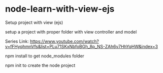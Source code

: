 # node-learn-with-view-ejs
Setup project with view (ejs)

setup a project with proper folder with view controller and model

Series Link: https://www.youtube.com/watch?v=fFHyqhmnVfs&list=PLu71SKxNbfoBGh_8p_NS-ZAh6v7HhYqHW&index=3

npm install to get node_modules folder

npm init to create the node project
